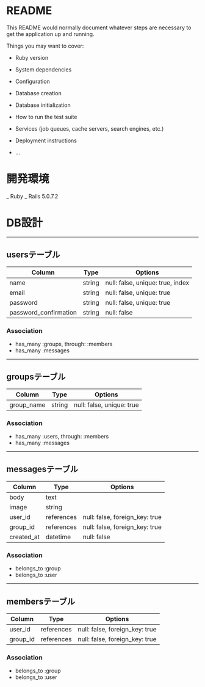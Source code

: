 # README

This README would normally document whatever steps are necessary to get the
application up and running.

Things you may want to cover:

* Ruby version

* System dependencies

* Configuration

* Database creation

* Database initialization

* How to run the test suite

* Services (job queues, cache servers, search engines, etc.)

* Deployment instructions

* ...

# **開発環境**
_ Ruby 
_ Rails  5.0.7.2

# **DB設計**
***
## usersテーブル
|Column|Type|Options|
|------|----|-------|
|name|string|null: false, unique: true, index|
|email|string|null: false, unique: true|
|password|string|null: false, unique: true|
|password_confirmation|string|null: false|

### Association
- has_many :groups, through: :members
- has_many :messages

***
## groupsテーブル
|Column|Type|Options|
|------|----|-------|
|group_name|string|null: false, unique: true|

### Association
- has_many :users, through: :members
- has_many :messages

***
## messagesテーブル
|Column|Type|Options|
|------|----|-------|
|body|text||
|image|string||
|user_id|references|null: false, foreign_key: true|
|group_id|references|null: false, foreign_key: true|
|created_at|datetime|null: false|

### Association
- belongs_to :group
- belongs_to :user

***
## membersテーブル
|Column|Type|Options|
|------|----|-------|
|user_id|references|null: false, foreign_key: true|
|group_id|references|null: false, foreign_key: true|

### Association
- belongs_to :group
- belongs_to :user

